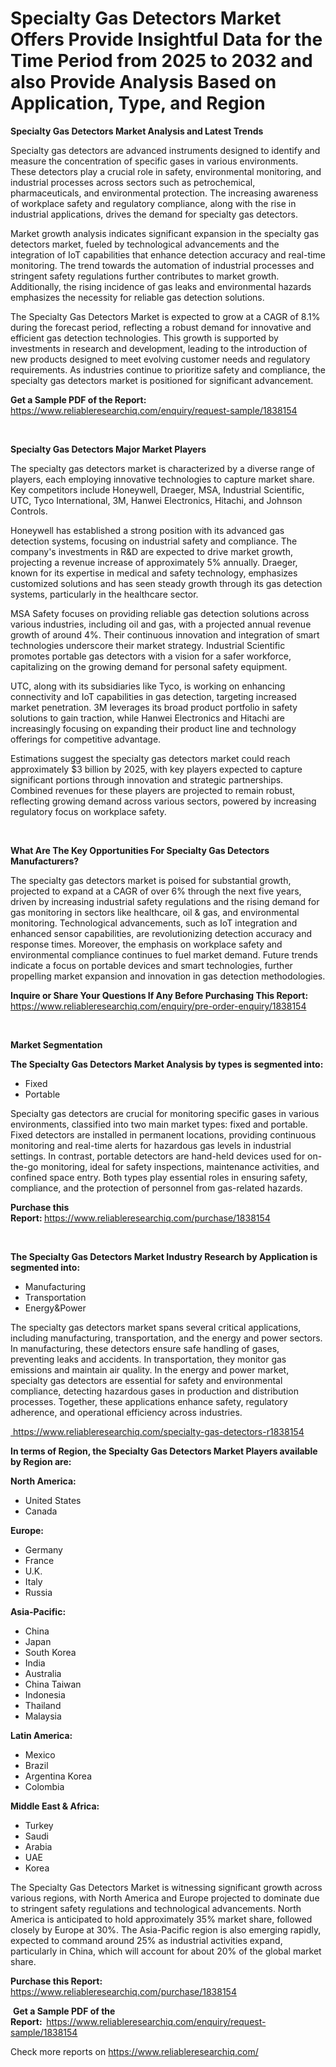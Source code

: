 <p><h1>Specialty Gas Detectors Market Offers Provide Insightful Data for the Time Period from 2025 to 2032 and also Provide Analysis Based on Application, Type, and Region</h1></p><p><strong>Specialty Gas Detectors Market Analysis and Latest Trends</strong></p>
<p><p>Specialty gas detectors are advanced instruments designed to identify and measure the concentration of specific gases in various environments. These detectors play a crucial role in safety, environmental monitoring, and industrial processes across sectors such as petrochemical, pharmaceuticals, and environmental protection. The increasing awareness of workplace safety and regulatory compliance, along with the rise in industrial applications, drives the demand for specialty gas detectors.</p><p>Market growth analysis indicates significant expansion in the specialty gas detectors market, fueled by technological advancements and the integration of IoT capabilities that enhance detection accuracy and real-time monitoring. The trend towards the automation of industrial processes and stringent safety regulations further contributes to market growth. Additionally, the rising incidence of gas leaks and environmental hazards emphasizes the necessity for reliable gas detection solutions.</p><p>The Specialty Gas Detectors Market is expected to grow at a CAGR of 8.1% during the forecast period, reflecting a robust demand for innovative and efficient gas detection technologies. This growth is supported by investments in research and development, leading to the introduction of new products designed to meet evolving customer needs and regulatory requirements. As industries continue to prioritize safety and compliance, the specialty gas detectors market is positioned for significant advancement.</p></p>
<p><strong>Get a Sample PDF of the Report:&nbsp;</strong> <a href="https://www.reliableresearchiq.com/enquiry/request-sample/1838154?utm_campaign=3200&utm_medium=2&utm_source=Github&utm_content=ia&utm_term=12042025&utm_id=specialty-gas-detectors">https://www.reliableresearchiq.com/enquiry/request-sample/1838154</a></p>
<p>&nbsp;</p>
<p><strong>Specialty Gas Detectors Major Market Players</strong></p>
<p><p>The specialty gas detectors market is characterized by a diverse range of players, each employing innovative technologies to capture market share. Key competitors include Honeywell, Draeger, MSA, Industrial Scientific, UTC, Tyco International, 3M, Hanwei Electronics, Hitachi, and Johnson Controls. </p><p>Honeywell has established a strong position with its advanced gas detection systems, focusing on industrial safety and compliance. The company's investments in R&D are expected to drive market growth, projecting a revenue increase of approximately 5% annually. Draeger, known for its expertise in medical and safety technology, emphasizes customized solutions and has seen steady growth through its gas detection systems, particularly in the healthcare sector.</p><p>MSA Safety focuses on providing reliable gas detection solutions across various industries, including oil and gas, with a projected annual revenue growth of around 4%. Their continuous innovation and integration of smart technologies underscore their market strategy. Industrial Scientific promotes portable gas detectors with a vision for a safer workforce, capitalizing on the growing demand for personal safety equipment.</p><p>UTC, along with its subsidiaries like Tyco, is working on enhancing connectivity and IoT capabilities in gas detection, targeting increased market penetration. 3M leverages its broad product portfolio in safety solutions to gain traction, while Hanwei Electronics and Hitachi are increasingly focusing on expanding their product line and technology offerings for competitive advantage.</p><p>Estimations suggest the specialty gas detectors market could reach approximately $3 billion by 2025, with key players expected to capture significant portions through innovation and strategic partnerships. Combined revenues for these players are projected to remain robust, reflecting growing demand across various sectors, powered by increasing regulatory focus on workplace safety.</p></p>
<p>&nbsp;</p>
<p><strong>What Are The Key Opportunities For Specialty Gas Detectors Manufacturers?</strong></p>
<p><p>The specialty gas detectors market is poised for substantial growth, projected to expand at a CAGR of over 6% through the next five years, driven by increasing industrial safety regulations and the rising demand for gas monitoring in sectors like healthcare, oil & gas, and environmental monitoring. Technological advancements, such as IoT integration and enhanced sensor capabilities, are revolutionizing detection accuracy and response times. Moreover, the emphasis on workplace safety and environmental compliance continues to fuel market demand. Future trends indicate a focus on portable devices and smart technologies, further propelling market expansion and innovation in gas detection methodologies.</p></p>
<p><strong>Inquire or Share Your Questions If Any Before Purchasing This Report:</strong> <a href="https://www.reliableresearchiq.com/enquiry/pre-order-enquiry/1838154?utm_campaign=3200&utm_medium=2&utm_source=Github&utm_content=ia&utm_term=12042025&utm_id=specialty-gas-detectors">https://www.reliableresearchiq.com/enquiry/pre-order-enquiry/1838154</a></p>
<p>&nbsp;</p>
<p><strong>Market Segmentation</strong></p>
<p><strong>The Specialty Gas Detectors Market Analysis by types is segmented into:</strong></p>
<p><ul><li>Fixed</li><li>Portable</li></ul></p>
<p><p>Specialty gas detectors are crucial for monitoring specific gases in various environments, classified into two main market types: fixed and portable. Fixed detectors are installed in permanent locations, providing continuous monitoring and real-time alerts for hazardous gas levels in industrial settings. In contrast, portable detectors are hand-held devices used for on-the-go monitoring, ideal for safety inspections, maintenance activities, and confined space entry. Both types play essential roles in ensuring safety, compliance, and the protection of personnel from gas-related hazards.</p></p>
<p><strong>Purchase this Report:&nbsp;</strong><a href="https://www.reliableresearchiq.com/purchase/1838154?utm_campaign=3200&utm_medium=2&utm_source=Github&utm_content=ia&utm_term=12042025&utm_id=specialty-gas-detectors">https://www.reliableresearchiq.com/purchase/1838154</a></p>
<p>&nbsp;</p>
<p><strong>The Specialty Gas Detectors Market Industry Research by Application is segmented into:</strong></p>
<p><ul><li>Manufacturing</li><li>Transportation</li><li>Energy&Power</li></ul></p>
<p><p>The specialty gas detectors market spans several critical applications, including manufacturing, transportation, and the energy and power sectors. In manufacturing, these detectors ensure safe handling of gases, preventing leaks and accidents. In transportation, they monitor gas emissions and maintain air quality. In the energy and power market, specialty gas detectors are essential for safety and environmental compliance, detecting hazardous gases in production and distribution processes. Together, these applications enhance safety, regulatory adherence, and operational efficiency across industries.</p></p>
<p><a href="https://www.reliableresearchiq.com/specialty-gas-detectors-r1838154?utm_campaign=3200&utm_medium=2&utm_source=Github&utm_content=ia&utm_term=12042025&utm_id=specialty-gas-detectors">&nbsp;https://www.reliableresearchiq.com/specialty-gas-detectors-r1838154</a></p>
<p><strong>In terms of Region, the Specialty Gas Detectors Market Players available by Region are:</strong></p>
<p>
    <p> <strong> North America: </strong>
        <ul>
            <li>United States</li>
            <li>Canada</li>
        </ul>
        </p> 
    <p> <strong> Europe: </strong>
        <ul>
            <li>Germany</li>
            <li>France</li>
            <li>U.K.</li>
            <li>Italy</li>
            <li>Russia</li>
        </ul>
        </p> 
    <p> <strong> Asia-Pacific: </strong>
        <ul>
            <li>China</li>
            <li>Japan</li>
            <li>South Korea</li>
            <li>India</li>
            <li>Australia</li>
            <li>China Taiwan</li>
            <li>Indonesia</li>
            <li>Thailand</li>
            <li>Malaysia</li>
        </ul>
        </p> 
    <p> <strong> Latin America: </strong>
        <ul>
            <li>Mexico</li>
            <li>Brazil</li>
            <li>Argentina Korea</li>
            <li>Colombia</li>
        </ul>
        </p> 
    <p> <strong> Middle East & Africa: </strong>
        <ul>
            <li>Turkey</li>
            <li>Saudi</li>
            <li>Arabia</li>
            <li>UAE</li>
            <li>Korea</li>
        </ul>
    </p>
    </p>
<p><p>The Specialty Gas Detectors Market is witnessing significant growth across various regions, with North America and Europe projected to dominate due to stringent safety regulations and technological advancements. North America is anticipated to hold approximately 35% market share, followed closely by Europe at 30%. The Asia-Pacific region is also emerging rapidly, expected to command around 25% as industrial activities expand, particularly in China, which will account for about 20% of the global market share.</p></p>
<p><strong>Purchase this Report: </strong><a href="https://www.reliableresearchiq.com/purchase/1838154?utm_campaign=3200&utm_medium=2&utm_source=Github&utm_content=ia&utm_term=12042025&utm_id=specialty-gas-detectors">https://www.reliableresearchiq.com/purchase/1838154</a></p>
<p>&nbsp;<strong>Get a Sample PDF of the Report:&nbsp;&nbsp;</strong><a href="https://www.reliableresearchiq.com/enquiry/request-sample/1838154?utm_campaign=3200&utm_medium=2&utm_source=Github&utm_content=ia&utm_term=12042025&utm_id=specialty-gas-detectors">https://www.reliableresearchiq.com/enquiry/request-sample/1838154</a></p>
<p><strong></strong></p>
<p>Check more reports on <a href="https://www.reliableresearchiq.com/?utm_campaign=3200&utm_medium=2&utm_source=Github&utm_content=ia&utm_term=12042025&utm_id=specialty-gas-detectors">https://www.reliableresearchiq.com/</a></p>
